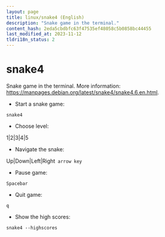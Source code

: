 ```yaml
---
layout: page
title: linux/snake4 (English)
description: "Snake game in the terminal."
content_hash: 2eda5cbdbfc63f47535ef48058c5b0858bc44455
last_modified_at: 2023-11-12
tldri18n_status: 2
---
```

# snake4

Snake game in the terminal.
More information: <https://manpages.debian.org/latest/snake4/snake4.6.en.html>.

- Start a snake game:

`snake4`

- Choose level:

<span class="tldr-var badge badge-pill bg-dark-lm bg-white-dm text-white-lm text-dark-dm font-weight-bold">1|2|3|4|5</span>

- Navigate the snake:

<span class="tldr-var badge badge-pill bg-dark-lm bg-white-dm text-white-lm text-dark-dm font-weight-bold">Up|Down|Left|Right</span>` arrow key`

- Pause game:

`Spacebar`

- Quit game:

`q`

- Show the high scores:

`snake4 --highscores`
